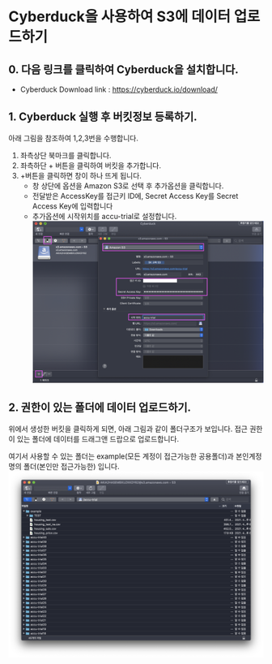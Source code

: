 # Cyberduck을 사용하여 S3에 데이터 업로드하기
## 0. 다음 링크를 클릭하여 Cyberduck을 설치합니다.
- Cyberduck Download link : https://cyberduck.io/download/

## 1. Cyberduck 실행 후 버킷정보 등록하기.
아래 그림을 참조하여 1,2,3번을 수행합니다.
1. 좌측상단 북마크를 클릭합니다.
2. 좌측하단 + 버튼을 클릭하여 버킷을 추가합니다.
3. +버튼을 클릭하면 창이 하나 뜨게 됩니다. 
    - 창 상단에 옵션을 Amazon S3로 선택 후 추가옵션을 클릭합니다.
    - 전달받은 AccessKey를 접근키 ID에, Secret Access Key를 Secret Access Key에 입력합니다
    - 추가옵션에 시작위치를 accu-trial로 설정합니다.
<img src = "./img/04/img1.png"></img>


## 2. 권한이 있는 폴더에 데이터 업로드하기.
위에서 생성한 버킷을 클릭하게 되면, 아래 그림과 같이 폴더구조가 보입니다. 접근 권한이 있는 폴더에 데이터를 드래그앤 드랍으로 업로드합니다.

여기서 사용할 수 있는 폴더는 example(모든 계정이 접근가능한 공용폴더)과 본인계정명의 폴더(본인만 접근가능한) 입니다.
<img src = "./img/04/img2.png"></img>